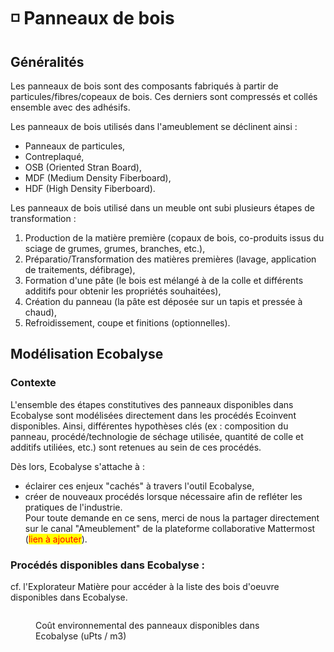 # ◽ Panneaux de bois

## Généralités

Les panneaux de bois sont des composants fabriqués à partir de particules/fibres/copeaux de bois. Ces derniers sont compressés et collés ensemble avec des adhésifs.&#x20;

Les panneaux de bois utilisés dans l'ameublement se déclinent ainsi :&#x20;

* Panneaux de particules,
* Contreplaqué,
* OSB (Oriented Stran Board),
* MDF (Medium Density Fiberboard),
* HDF (High Density Fiberboard).

Les panneaux de bois utilisé dans un meuble ont subi plusieurs étapes de transformation :&#x20;

1. Production de la matière première (copaux de bois, co-produits issus du sciage de grumes, grumes, branches, etc.),
2. Préparatio/Transformation des matières premières (lavage, application de traitements, défibrage),
3. Formation d'une pâte (le bois est mélangé à de la colle et différents additifs pour obtenir les propriétés souhaitées),
4. Création du panneau (la pâte est déposée sur un tapis et pressée à chaud),
5. Refroidissement, coupe et finitions (optionnelles).

## Modélisation Ecobalyse

### Contexte

L'ensemble des étapes constitutives des panneaux disponibles dans Ecobalyse sont modélisées directement dans les procédés Ecoinvent disponibles. Ainsi, différentes hypothèses clés  (ex : composition du panneau, procédé/technologie de séchage utilisée, quantité de colle et additifs utiliées, etc.) sont retenues au sein de ces procédés.&#x20;

Dès lors, Ecobalyse s'attache à :&#x20;

* éclairer ces enjeux "cachés" à travers l'outil Ecobalyse,
* créer de nouveaux procédés lorsque nécessaire afin de refléter les pratiques de l'industrie. \
  Pour toute demande en ce sens, merci de nous la partager directement sur le canal "Ameublement" de la plateforme collaborative Mattermost (<mark style="color:red;">lien à ajouter</mark>).&#x20;

### Procédés disponibles dans Ecobalyse :&#x20;

cf. l'Explorateur Matière pour accéder à la liste des bois d'oeuvre disponibles dans Ecobalyse.&#x20;

<figure><img src="../../.gitbook/assets/Coût environnemental (uPts _ m3).png" alt=""><figcaption><p>Coût environnemental des panneaux disponibles dans Ecobalyse (uPts / m3)</p></figcaption></figure>
